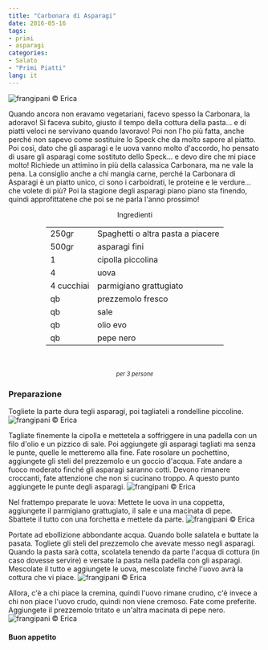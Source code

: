 ```yaml
---
title: "Carbonara di Asparagi"
date: 2016-05-16
tags:
- primi
- asparagi
categories:
- Salato
- "Primi Piatti"
lang: it
---
```

![](header.jpg "frangipani © Erica")

Quando ancora non eravamo vegetariani, facevo spesso la Carbonara, la adoravo! Si faceva subito, giusto il tempo della cottura della pasta... e di piatti veloci ne servivano quando lavoravo! Poi non l'ho più fatta, anche perché non sapevo come sostituire lo Speck che da molto sapore al piatto. Poi così, dato che gli asparagi e le uova vanno molto d'accordo, ho pensato di usare gli asparagi come sostituto dello Speck... e devo dire che mi piace molto! Richiede un attimino in più della calassica Carbonara, ma ne vale la pena. La consiglio anche a chi mangia carne, perché la Carbonara di Asparagi è un piatto unico, ci sono i carboidrati, le proteine e le verdure... che volete di più? Poi la stagione degli asparagi piano piano sta finendo, quindi approfittatene che poi se ne parla l'anno prossimo!

<div id="wrapper" style="text-align: center">
  <div id="yourdiv" style="display: inline-block;">
    <div class="ingredients">
      <div class="ingredients-title">Ingredienti</div>
      <table>
        <tbody>
          <tr>
            <td>250gr</td>
            <td>Spaghetti o altra pasta a piacere</td>
          </tr>
          <tr>
            <td>500gr</td>
            <td>asparagi fini</td>
          </tr>
          <tr>
            <td>1</td>
            <td>cipolla piccolina</td>
          </tr>
          <tr>
            <td>4</td>
            <td>uova</td>
          </tr>
          <tr>
            <td>4 cucchiai</td>
            <td>parmigiano grattugiato</td>
          </tr>
          <tr>
            <td>qb</td>
            <td>prezzemolo fresco</td>
          </tr>
          <tr>
            <td>qb</td>
            <td>sale</td>
          </tr>
          <tr>
            <td>qb</td>
            <td>olio evo</td>
          </tr>
          <tr>
            <td>qb</td>
            <td>pepe nero</td>
          </tr>
        </tbody>
      </table>
      <br></br>
      <i class="pull-right" style="font-size: 80%;">per 3 persone</i>
    </div>
  </div>
</div>


<h3>
  <font color="grey">
    <i class="fa fa-cogs"></i>
  </font> Preparazione
</h3>

Togliete la parte dura tegli asparagi, poi tagliateli a rondelline piccoline.
![](asparagi.jpg "frangipani © Erica")

Tagliate finemente la cipolla e mettetela a soffriggere in una padella con un filo d'olio e un pizzico di sale. Poi aggiungete gli asparagi tagliati ma senza le punte, quelle le metteremo alla fine. Fate rosolare un pochettino, aggiungete gli steli del prezzemolo e un goccio d'acqua. Fate andare a fuoco moderato finché gli asparagi saranno cotti. Devono rimanere croccanti, fate attenzione che non si cucinano troppo. A questo punto aggiungete le punte degli asparagi.
![](asparagicotti.jpg "frangipani © Erica")

Nel frattempo preparate le uova: Mettete le uova in una coppetta, aggiungete il parmigiano grattugiato, il sale e una macinata di pepe. Sbattete il tutto con una forchetta e mettete da parte.
![](uovo.jpg "frangipani © Erica")

Portate ad ebollizione abbondante acqua. Quando bolle salatela e buttate la pasata. Togliete gli steli del prezzemolo che avevate messo negli asparagi. Quando la pasta sarà cotta, scolatela tenendo da parte l'acqua di cottura (in caso dovesse servire) e versate la pasta nella padella con gli asparagi. Mescolate il tutto e aggiungete le uova, mescolate finché l'uovo avrà la cottura che vi piace.
![](padella.jpg "frangipani © Erica")

Allora, c'è a chi piace la cremina, quindi l'uovo rimane crudino, c'è invece a chi non piace l'uovo crudo, quindi non viene cremoso. Fate come preferite. Aggiungete il prezzemolo tritato e un'altra macinata di pepe nero.
![](risultato.jpg "frangipani © Erica")


<h4>Buon appetito
  <font color="red">
    <i class="fa fa-smile-o"></i>
  </font>
</h4>
